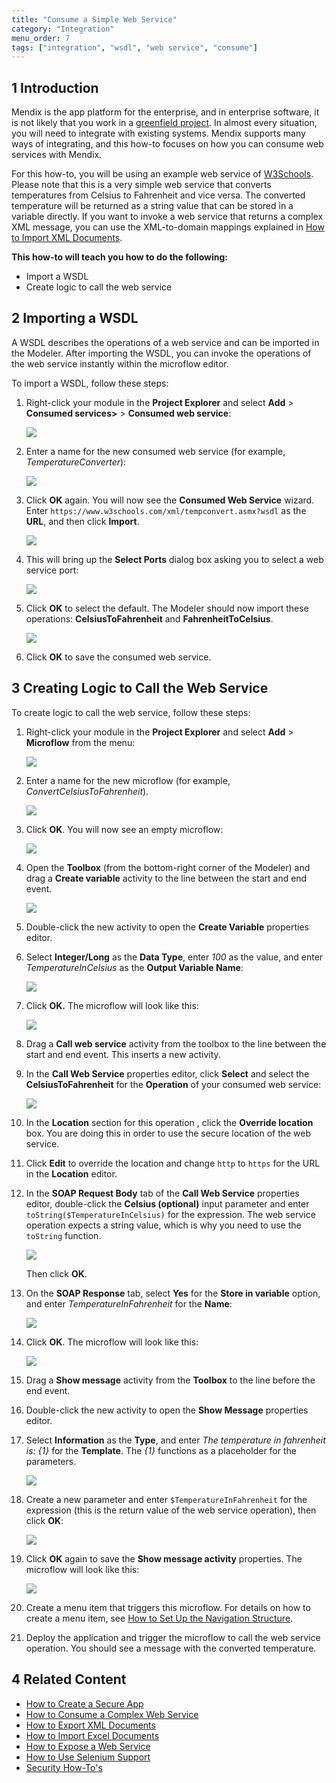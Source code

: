 ```yaml
---
title: "Consume a Simple Web Service"
category: "Integration"
menu_order: 7
tags: ["integration", "wsdl", "web service", "consume"]
---
```


## 1 Introduction

Mendix is the app platform for the enterprise, and in enterprise software, it is not likely that you work in a [greenfield project](https://en.wikipedia.org/wiki/Greenfield_project). In almost every situation, you will need to integrate with existing systems. Mendix supports many ways of integrating, and this how-to focuses on how you can consume web services with Mendix.

For this how-to, you will be using an example web service of [W3Schools](http://www.w3schools.com/). Please note that this is a very simple web service that converts temperatures from Celsius to Fahrenheit and vice versa. The converted temperature will be returned as a string value that can be stored in a variable directly. If you want to invoke a web service that returns a complex XML message, you can use the XML-to-domain mappings explained in [How to Import XML Documents](importing-xml-documents).

**This how-to will teach you how to do the following:**

* Import a WSDL
* Create logic to call the web service

## 2 Importing a WSDL

A WSDL describes the operations of a web service and can be imported in the Modeler. After importing the WSDL, you can invoke the operations of the web service instantly within the microflow editor.

To import a WSDL, follow these steps:

1. Right-click your module in the **Project Explorer** and select **Add** > **Consumed services>** > **Consumed web service**:

    ![](attachments/18448738/18582087.png)

2. Enter a name for the new consumed web service (for example, *TemperatureConverter*):

    ![](attachments/18448738/18582086.png)

3. Click **OK** again. You will now see the **Consumed Web Service** wizard. Enter `https://www.w3schools.com/xml/tempconvert.asmx?wsdl` as the **URL**, and then click **Import**.

    ![](attachments/18448738/18582085.png)

4.  This will bring up the **Select Ports** dialog box asking you to select a web service port:

    ![](attachments/18448738/18582065.png)

5. Click **OK** to select the default. The Modeler should now import these operations: **CelsiusToFahrenheit** and **FahrenheitToCelsius**.

    ![](attachments/18448738/18582084.png)

6. Click **OK** to save the consumed web service.

## 3 Creating Logic to Call the Web Service

To create logic to call the web service, follow these steps:

1.  Right-click your module in the **Project Explorer** and select **Add** > **Microflow** from the menu:

    ![](attachments/18448738/create-microflow.png)

2.  Enter a name for the new microflow (for example, *ConvertCelsiusToFahrenheit*).

    ![](attachments/18448738/18582083.png)

3.  Click **OK**. You will now see an empty microflow:

    ![](attachments/18448738/18582081.png)

4.  Open the **Toolbox** (from the bottom-right corner of the Modeler) and drag a **Create variable** activity to the line between the start and end event.

    ![](attachments/8784287/8946802.png)

5. Double-click the new activity to open the **Create Variable** properties editor.
6. Select **Integer/Long** as the **Data Type**, enter *100* as the value, and enter *TemperatureInCelsius* as the **Output Variable Name**:

    ![](attachments/18448738/18582080.png)

7.  Click **OK.** The microflow will look like this:

    ![](attachments/18448738/18582079.png)

8. Drag a **Call web service** activity from the toolbox to the line between the start and end event. This inserts a new activity.
9.  In the **Call Web Service** properties editor, click **Select** and select the **CelsiusToFahrenheit** for the **Operation** of your consumed web service:

    ![](attachments/18448738/18582076.png)

10. In the **Location** section for this operation , click the **Override location** box. You are doing this in order to use the secure location of the web service.
11. Click **Edit** to override the location and change `http` to `https` for the URL in the **Location** editor.
12. In the **SOAP Request Body** tab of the **Call Web Service** properties editor, double-click the **Celsius (optional)** input parameter and enter `toString($TemperatureInCelsius)` for the expression. The web service operation expects a string value, which is why you need to use the `toString` function. 

    ![](attachments/18448738/18582075.png)

    Then click **OK**.
13. On the **SOAP Response** tab, select **Yes** for the **Store in variable** option, and enter *TemperatureInFahrenheit* for the **Name**:

    ![](attachments/18448738/18582074.png)

14. Click **OK**. The microflow will look like this:

    ![](attachments/18448738/18582073.png)

15. Drag a **Show message** activity from the **Toolbox** to the line before the end event.
16. Double-click the new activity to open the **Show Message** properties editor.
17. Select **Information** as the **Type**, and enter *The temperature in fahrenheit is: {1}* for the **Template**. The *{1}* functions as a placeholder for the parameters.

    ![](attachments/18448738/18582071.png)

19. Create a new parameter and enter `$TemperatureInFahrenheit` for the expression (this is the return value of the web service operation), then click **OK**:

    ![](attachments/18448738/18582072.png)

20. Click **OK** again to save the **Show message activity** properties. The microflow will look like this:

    ![](attachments/18448738/18582070.png)

21. Create a menu item that triggers this microflow. For details on how to create a menu item, see [How to Set Up the Navigation Structure](../ux/setting-up-the-navigation-structure).
22. Deploy the application and trigger the microflow to call the web service operation. You should see a message with the converted temperature.

## 4 Related Content

* [How to Create a Secure App](../security/create-a-secure-app)
* [How to Consume a Complex Web Service](consume-a-complex-web-service)
* [How to Export XML Documents](export-xml-documents)
* [How to Import Excel Documents](importing-excel-documents)
* [How to Expose a Web Service](expose-a-web-service)
* [How to Use Selenium Support](selenium-support)
* [Security How-To's](../security/)
